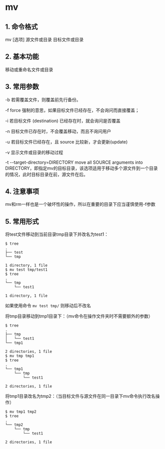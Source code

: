 # mv

## 1. 命令格式

mv [选项] 源文件或目录 目标文件或目录

## 2. 基本功能

移动或重命名文件或目录

## 3. 常用参数

-b	若需覆盖文件，则覆盖前先行备份。

-f	force 强制的意思，如果目标文件已经存在，不会询问而直接覆盖；

-i	若目标文件 (destination) 已经存在时，就会询问是否覆盖

-n	目标文件已存在时，不会覆盖移动，而且不询问用户

-u	若目标文件已经存在，且 source 比较新，才会更新(update)

-v	显示文件或目录的移动过程

-t	--target-directory=DIRECTORY move all SOURCE arguments into DIRECTORY，即指定mv的目标目录，该选项适用于移动多个源文件到一个目录的情况，此时目标目录在前，源文件在后。

## 4. 注意事项

mv和rm一样也是一个破坏性的操作，所以在重要的目录下应当谨慎使用-f参数

## 5. 常用形式

将test文件移动到当前目录tmp目录下并改名为test1：

```console
$ tree
.
├── test
└── tmp

1 directory, 1 file
$ mv test tmp/test1
$ tree
.
└── tmp
    └── test1

1 directory, 1 file
```

如果使用命令 `mv test tmp/` 则移动后不改名

将tmp目录移动到tmp1目录下：（mv命令在操作文件夹时不需要额外的参数）

```console
$ tree
.
├── tmp
│   └── test1
└── tmp1

2 directories, 1 file
$ mv tmp tmp1
$ tree
.
└── tmp1
    └── tmp
        └── test1

2 directories, 1 file
```

将tmp1目录改名为tmp2：（当目标文件与源文件在同一目录下mv命令执行改名操作）

```console
$ mv tmp1 tmp2
$ tree
.
└── tmp2
    └── tmp
        └── test1

2 directories, 1 file
```

